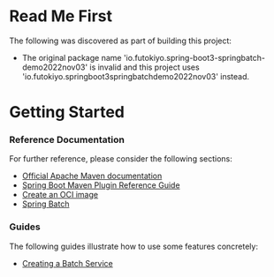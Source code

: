 # Read Me First
The following was discovered as part of building this project:

* The original package name 'io.futokiyo.spring-boot3-springbatch-demo2022nov03' is invalid and this project uses 'io.futokiyo.springboot3springbatchdemo2022nov03' instead.

# Getting Started

### Reference Documentation
For further reference, please consider the following sections:

* [Official Apache Maven documentation](https://maven.apache.org/guides/index.html)
* [Spring Boot Maven Plugin Reference Guide](https://docs.spring.io/spring-boot/docs/3.0.0-SNAPSHOT/maven-plugin/reference/html/)
* [Create an OCI image](https://docs.spring.io/spring-boot/docs/3.0.0-SNAPSHOT/maven-plugin/reference/html/#build-image)
* [Spring Batch](https://docs.spring.io/spring-boot/docs/3.0.0-SNAPSHOT/reference/htmlsingle/#howto.batch)

### Guides
The following guides illustrate how to use some features concretely:

* [Creating a Batch Service](https://spring.io/guides/gs/batch-processing/)

